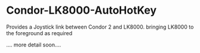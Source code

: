 # Condor-LK8000-AutoHotKey
Provides a Joystick link between Condor 2 and LK8000. bringing LK8000 to the foreground as required

.... more detail soon....
